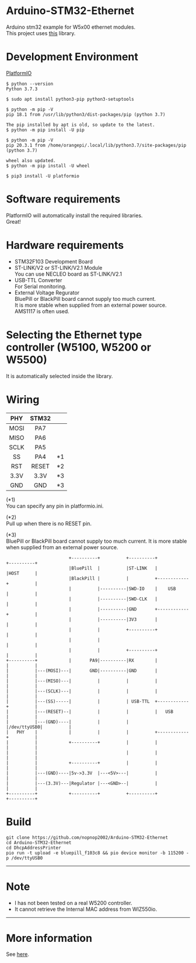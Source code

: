# Arduino-STM32-Ethernet
Arduino stm32 example for W5x00 ethernet modules.   
This project uses [this](https://github.com/arduino-libraries/Ethernet) library.

# Development Environment
[PlatformIO](https://github.com/platformio/platformio-core)
```
$ python --version
Python 3.7.3

$ sudo apt install python3-pip python3-setuptools

$ python -m pip -V
pip 18.1 from /usr/lib/python3/dist-packages/pip (python 3.7)

The pip installed by apt is old, so update to the latest.
$ python -m pip install -U pip

$ python -m pip -V
pip 20.3.1 from /home/orangepi/.local/lib/python3.7/site-packages/pip (python 3.7)

wheel also updated.
$ python -m pip install -U wheel

$ pip3 install -U platformio
```

# Software requirements
PlatformIO will automatically install the required libraries.   
Great!   

# Hardware requirements
- STM32F103 Development Board   
- ST-LINK/V2 or ST-LINK/V2.1 Module   
 You can use NECLEO board as ST-LINK/V2.1   
- USB-TTL Converter   
 For Serial monitoring.   
- External Voltage Regurator   
 BluePill or BlackPill board cannot supply too much current.   
 It is more stable when supplied from an external power source.   
 AMS1117 is often used.   
 
# Selecting the Ethernet type controller (W5100, W5200 or W5500)
It is automatically selected inside the library.

# Wiring

|PHY|STM32||
|:-:|:-:|:-:|
|MOSI|PA7||
|MISO|PA6||
|SCLK|PA5||
|SS|PA4|*1|
|RST|RESET|*2|
|3.3V|3.3V|*3|
|GND|GND|*3|

(*1)  
You can specify any pin in platformio.ini.

(*2)  
Pull up when there is no RESET pin.

(*3)  
BluePill or BlackPill board cannot supply too much current.
It is more stable when supplied from an external power source.

```
                        +----------+          +----------+            +----------+
                        |BluePill  |          |ST-LINK   |            |HOST      |
                        |BlackPill |          |          +------------+          |
                        |          |----------|SWD-IO    |    USB     |          |
                        |          |----------|SWD-CLK   |            |          |
                        |          |----------|GND       +------------+          |
                        |          |----------|3V3       |            |          |
                        |          |          +----------+            |          |
                        |          |                                  |          |
                        |          |          +----------+            |          |
+----------+            |       PA9|----------|RX        |            |          |
|          |---(MOSI)---|       GND|----------|GND       |            |          |
|          |---(MISO)---|          |          |          |            |          |
|          |---(SCLK)---|          |          |          |            |          |
|          |---(SS)-----|          |          | USB-TTL  +------------+          |
|          |---(RESET)--|          |          |          |   USB      |          |
|          |---(GND)----|          |          |          |/dev/ttyUSB0|          |
|   PHY    |            |          |          |          +------------+          |
|          |            +----------+          |          |            |          |
|          |                                  |          |            |          |
|          |            +----------+          |          |            |          |
|          |---(GND)----|5v->3.3V  |---<5V>---|          |            |          |
|          |---(3.3V)---|Regulator |---<GND>--|          |            |          |
+----------+            +----------+          +----------+            +----------+
```


# Build
```
git clone https://github.com/nopnop2002/Arduino-STM32-Ethernet
cd Arduino-STM32-Ethernet
cd DhcpAddressPrinter
pio run -t upload -e bluepill_f103c8 && pio device monitor -b 115200 -p /dev/ttyUSB0
```

---

# Note
- I has not been tested on a real W5200 controller.   
- It cannot retrieve the Internal MAC address from WIZ550io.   

---

# More information
See [here](https://www.arduino.cc/en/Reference/Ethernet).

